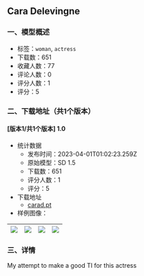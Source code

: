 ## Cara Delevingne
### 一、模型概述

- 标签：`woman`, `actress`
- 下载数：651
- 收藏人数：77
- 评论人数：0
- 评分人数：1
- 评分：5

### 二、下载地址（共1个版本）

#### [版本1/共1个版本] 1.0

- 统计数据
  - 发布时间：2023-04-01T01:02:23.259Z
  - 原始模型：SD 1.5
  - 下载数：651
  - 评分人数：1
  - 评分：5
- 下载地址
  - [carad.pt](https://civitai.com/api/download/models/32820)
- 样例图像：

| <img src="https://image.civitai.com/xG1nkqKTMzGDvpLrqFT7WA/330e92f0-8c9b-42c3-efe9-1ac4e65e1d00/width=450/374022.jpeg" /> | <img src="https://image.civitai.com/xG1nkqKTMzGDvpLrqFT7WA/e5a8363b-97b1-4d72-626b-93f1a785aa00/width=450/374031.jpeg" /> | <img src="https://image.civitai.com/xG1nkqKTMzGDvpLrqFT7WA/c1d5b57d-1800-4bdd-ca72-f8d477bd0d00/width=450/374032.jpeg" /> | <img src="https://image.civitai.com/xG1nkqKTMzGDvpLrqFT7WA/ce22d378-b539-444d-1943-d799cc218800/width=450/374033.jpeg" /> |
| ---- | ---- | ---- | ---- |


### 三、详情
<p>My attempt to make a good TI for this actress</p>